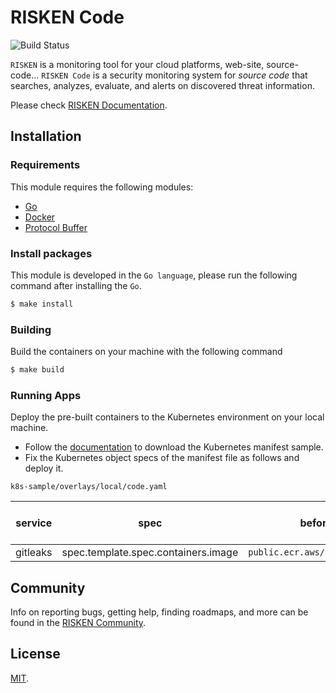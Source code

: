 # RISKEN Code

![Build Status](https://codebuild.ap-northeast-1.amazonaws.com/badges?uuid=eyJlbmNyeXB0ZWREYXRhIjoiN1B0R1F0YXJMQlhlY0N5TnRIOXpVZjNQZlFhRjZqUzVETVNPcDc2UVhSYmFpdVZ5OXZXekI5bTMwK2Q3UVhmY3lTZk4wWEVpakQzbFVYR1QycmloSVdVPSIsIml2UGFyYW1ldGVyU3BlYyI6IlJhMmZ3UHEvWFhvdmd0TnEiLCJtYXRlcmlhbFNldFNlcmlhbCI6MX0%3D&branch=master)

`RISKEN` is a monitoring tool for your cloud platforms, web-site, source-code... 
`RISKEN Code` is a security monitoring system for *source code* that searches, analyzes, evaluate, and alerts on discovered threat information.

Please check [RISKEN Documentation](https://docs.security-hub.jp/).

## Installation

### Requirements

This module requires the following modules:

- [Go](https://go.dev/doc/install)
- [Docker](https://docs.docker.com/get-docker/)
- [Protocol Buffer](https://grpc.io/docs/protoc-installation/)

### Install packages

This module is developed in the `Go language`, please run the following command after installing the `Go`.

```bash
$ make install
```

### Building

Build the containers on your machine with the following command

```bash
$ make build
```

### Running Apps

Deploy the pre-built containers to the Kubernetes environment on your local machine.

- Follow the [documentation](https://docs.security-hub.jp/admin/infra_local/#risken) to download the Kubernetes manifest sample.
- Fix the Kubernetes object specs of the manifest file as follows and deploy it.

`k8s-sample/overlays/local/code.yaml`

| service  | spec                                | before (public images)                       | after (pre-build images on your machine) |
| -------- | ----------------------------------- | -------------------------------------------- | ---------------------------------------- |
| gitleaks | spec.template.spec.containers.image | `public.ecr.aws/risken/code/gitleaks:latest` | `code/gitleaks:latest`                   |

## Community

Info on reporting bugs, getting help, finding roadmaps,
and more can be found in the [RISKEN Community](https://github.com/ca-risken/community).

## License

[MIT](LICENSE).
